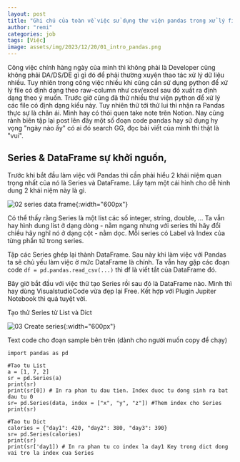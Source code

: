 ```yaml
---
layout: post
title: "Ghi chú của toàn về việc sử dụng thư viện pandas trong xử lý file excel, csv,"
author: "remi"
categories: job
tags: [Việc]
image: assets/img/2023/12/20/01_intro_pandas.png
---
```


Công việc chính hàng ngày của mình thì không phải là Developer cũng không phải DA/DS/DE gì gì đó để phải thường xuyên thao tác xử lý dữ liệu nhiều. Tuy nhiên trong công việc nhiều khi cũng cần sử dụng python để xử lý file có định dạng theo raw-column như csv/excel sau đó xuất ra định dạng theo ý muốn. Trước giờ cũng đã thử nhiều thư viện python để xử lý các file có định dạng kiểu này. Tuy nhiên thử tới thử lui thì nhận ra Pandas thực sự là chân ái. Mình hay có thói quen take note trên Notion. Nay cũng rảnh biên tập lại post lên đây một số đoạn code pandas hay sử dụng hy vọng "ngày nào ấy" có ai đó search GG, đọc bài viết của mình thì thật là "vui".

## Series & DataFrame sự khởi nguồn,
Trước khi bắt đầu làm việc với Pandas thì cần phải hiểu 2 khái niệm quan trọng nhất của nó là Series và DataFrame. Lấy tạm một cái hình cho dễ hình dung 2 khái niệm này là gì.

![02 series data frame]( {{site.url}}/assets/img/2023/12/20/02_series_dataframe.png){:width="600px"}

Có thể thấy rằng Series là một list các số integer, string, double, ... Ta vẫn hay hình dung list ở dạng dòng - nằm ngang nhưng với series thì hãy đổi chiều hãy nghĩ nó ở dạng cột - nằm dọc. Mỗi series có Label và Index của từng phần tử trong series.

Tập các Series ghép lại thành DataFrame. Sau này khi làm việc với Pandas ta sẽ chủ yếu làm việc ở mức DataFrame là chính. Ta vẫn hay gặp các đoạn code `df = pd.pandas.read_csv(...)` thì df là viết tắt của DataFrame đó.

Bây giờ bắt đầu với việc thử tạo Series rồi sau đó là DataFrame nào. Mình thì hay dùng VisualstudioCode vừa đẹp lại Free. Kết hợp với Plugin Jupiter Notebook thì quá tuyệt vời.

Tạo thử Series từ List và Dict

![03 Create series]( {{site.url}}/assets/img/2023/12/20/03_create_series.png){:width="600px"}

Text code cho đoạn sample bên trên (dành cho người muốn copy để chạy)
```
import pandas as pd

#Tao tu List
a = [1, 7, 2]
sr = pd.Series(a)
print(sr)
print(sr[0]) # In ra phan tu dau tien. Index duoc tu dong sinh ra bat dau tu 0
sr= pd.Series(data, index = ["x", "y", "z"]) #Them index cho Series
print(sr)

#Tao tu Dict
calories = {"day1": 420, "day2": 380, "day3": 390}
sr= pd.Series(calories)
print(sr)
print(sr['day1]) # In ra phan tu co index la day1 Key trong dict dong vai tro la index cua Series
```
